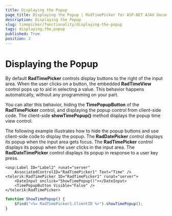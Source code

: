 ```yaml
---
title: Displaying the Popup
page_title: Displaying the Popup | RadTimePicker for ASP.NET AJAX Documentation
description: Displaying the Popup
slug: timepicker/functionality/displaying-the-popup
tags: displaying,the,popup
published: True
position: 2
---
```


# Displaying the Popup



By default **RadTimePicker** controls display buttons to the right of the input area. When the user clicks on a button, the embedded **RadTimeView** control pops up to aid in selecting a value. This behavior happens automatically, without any programming on your part.

You can alter this behavior, hiding the **TimePopupButton** of the **RadTimePicker** control, and displaying the popup control from client-side code. The client-side **showTimePopup()** method displays the popup time view control.

The following example illustrates how to hide the popup buttons and use client-side code to display the popup. The **RadDatePicker** control displays its popup when the input area gets focus. The **RadTimePicker** control displays its popup when the user clicks in the input area. The **RadDateTimePicker** control displays its popup in response to a user key press.

````ASPNET
<asp:Label ID="Label2" runat="server"
    AssociatedControlID="RadTimePicker1" Text="Time" />
<telerik:RadTimePicker ID="RadTimePicker1" runat="server">
    <DateInput onclick="ShowTimePopup()"></DateInput>
    <TimePopupButton Visible="False" />
</telerik:RadTimePicker>
````
````JavaScript
function ShowTimePopup() {
    $find("<%= RadTimePicker1.ClientID %>").showTimePopup();
}
````


